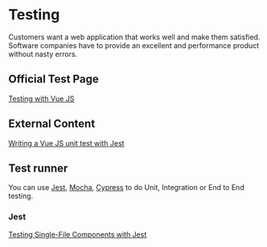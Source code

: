 # Testing

Customers want a web application that works well and make them satisfied.
Software companies have to provide an excellent and performance product without nasty errors.

## Official Test Page

[Testing with Vue JS](https://vue-test-utils.vuejs.org/)

## External Content

[Writing a Vue JS unit test with Jest](https://www.youtube.com/watch?v=vQ4A7EfAHOg)

## Test runner

You can use [Jest](https://jestjs.io/), [Mocha](https://mochajs.org/), [Cypress](https://www.cypress.io/) to do Unit, Integration or End to End testing.

### Jest

[Testing Single-File Components with Jest](https://vue-test-utils.vuejs.org/guides/testing-single-file-components-with-jest.html)
